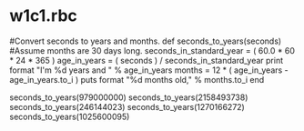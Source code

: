 # w1c1.rbc
#Convert seconds to years and months.
def seconds_to_years(seconds)
#Assume months are 30 days long.
seconds_in_standard_year = ( 60.0 * 60 * 24 * 365 )
age_in_years = ( seconds ) / seconds_in_standard_year
print format "I'm %d years and " % age_in_years
months = 12 * ( age_in_years - age_in_years.to_i )
puts format "%d months old," % months.to_i
end

seconds_to_years(979000000)
seconds_to_years(2158493738)
seconds_to_years(246144023)
seconds_to_years(1270166272)
seconds_to_years(1025600095)
